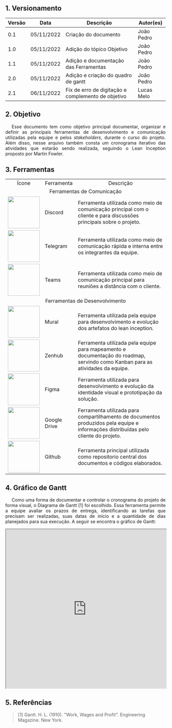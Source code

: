 ## 1. Versionamento

Versão|Data|Descrição|Autor(es)
------|----|---------|--------
0.1   | 05/11/2022 | Criação do documento | João Pedro
1.0   | 05/11/2022 | Adição do tópico Objetivo | João Pedro
1.1   | 05/11/2022 | Adição e documentação das Ferramentas | João Pedro
2.0   | 05/11/2022 | Adição e criação do quadro de gantt | João Pedro
2.1   | 06/11/2022 | Fix de erro de digitação e complemento de objetivo | Lucas Melo

## 2. Objetivo

<p align="justify" style="text-indent: 20px">
    Esse documento tem como objetivo principal documentar, organizar e definir as principais ferramentas de desenvolvimento e comunicação utilizadas pela equipe e pelos <i>stakeholders</i>, durante o curso do projeto. Além disso, nesse arquivo também consta um cronograma iterativo das atividades que estarão sendo realizada, seguindo o Lean Inception proposto por Martin Fowler.
</p>

## 3. Ferramentas

<table>
    <tr>
        <td align="center">Ícone</td>
        <td align="center">Ferramenta</td>
        <td align="center">Descrição</td>
    </tr>
    <tr>
        <td colspan=3 align="center">Ferramentas de Comunicação</td>
    </tr>
    <tr>
        <td><img src="https://logodownload.org/wp-content/uploads/2017/11/discord-logo-4-1.png" width="100px"/></td>
        <td style="vertical-align: middle;">Discord</td>
        <td style="vertical-align: middle;">Ferramenta utilizada como meio de comunicação principal com o cliente e para discussões principais sobre o projeto.</td>
    </tr>
    <tr>
        <td><img src="https://imagepng.org/wp-content/uploads/2017/11/telegram-icone-icon-2.png" width="100px"/></td>
        <td style="vertical-align: middle;">Telegram</td>
        <td style="vertical-align: middle;">Ferramenta utilizada como meio de comunicação rápida e interna entre os integrantes da equipe.</td>
    </tr>
    <tr>
        <td><img src="https://upload.wikimedia.org/wikipedia/commons/thumb/c/c9/Microsoft_Office_Teams_%282018%E2%80%93present%29.svg/1200px-Microsoft_Office_Teams_%282018%E2%80%93present%29.svg.png" width="100px"/></td>
        <td style="vertical-align: middle;">Teams</td>
        <td style="vertical-align: middle;">Ferramenta utilizada como meio de comunicação principal para reuniões a distância com o cliente.</td>
    </tr>
    <tr>
        <td colspan=3 align="center">Ferramentas de Desenvolvimento</td>
    </tr>
    <tr>
        <td><img src="https://res.cloudinary.com/crunchbase-production/image/upload/c_lpad,f_auto,q_auto:eco,dpr_1/hx6mxrw2pnqy3yser3ty" width="100px"/></td>
        <td style="vertical-align: middle;">Mural</td>
        <td style="vertical-align: middle;">Ferramenta utilizada pela equipe para desenvolvimento e evolução dos artefatos do lean inception.</td>
    </tr>
    <tr>
        <td><img src="https://cdn.worldvectorlogo.com/logos/zenhub.svg" width="100px"/></td>
        <td style="vertical-align: middle;">Zenhub</td>
        <td style="vertical-align: middle;">Ferramenta utilizada pela equipe para mapeamento e documentação do roadmap, servindo como Kanban para as atividades da equipe.</td>
    </tr>
    <tr>
        <td><img src="https://upload.wikimedia.org/wikipedia/commons/thumb/3/33/Figma-logo.svg/400px-Figma-logo.svg.png" width="100px"/></td>
        <td style="vertical-align: middle;">Figma</td>
        <td style="vertical-align: middle;">Ferramenta utilizada para desenvolvimento e evolução da identidade visual e prototipação da solução.</td>
    </tr>
    <tr>
        <td><img src="https://upload.wikimedia.org/wikipedia/commons/d/da/Google_Drive_logo.png" width="100px"/></td>
        <td style="vertical-align: middle;">Google Drive</td>
        <td style="vertical-align: middle;">Ferramenta utilizada para compartilhamento de documentos produzidos pela equipe e informações distribuídas pelo cliente do projeto.</td>
    </tr>
    <tr>
        <td><img src="https://tse3.mm.bing.net/th?id=OIP.ovN_xdPN9uFd0x5aFgULkwAAAA&pid=Api&P=0&w=171&h=166" width="100px"/></td>
        <td style="vertical-align: middle;">Github</td>
        <td style="vertical-align: middle;">Ferramenta principal utilizada como repositorio central dos documentos e códigos elaborados.</td>
    </tr>
</table>

## 4. Gráfico de Gantt

<p align="justify" style="text-indent: 20px">
    Como uma forma de documentar e controlar o cronograma do projeto de forma visual, o Diagrama de Gantt [1] foi escolhido. Essa ferramenta permite a equipe avaliar os prazos de entrega, identificando as tarefas que precisam ser realizadas, suas datas de início e a quantidade de dias planejados para sua execução. A seguir se encontra o gráfico de Gantt:
</p>

<!-- Link do docs: https://docs.google.com/spreadsheets/d/12dvH6cImAL7deYCg0QH1KWBjoLc0f6ftNfTULV4i1ww/edit?usp=sharing -->
<iframe style="width: 100%; height: 500px" src="https://docs.google.com/spreadsheets/d/e/2PACX-1vRioRBuw2EFBREHhLzBJCT4aGC4ebs4IDfs_Uz8x8ro0LDuyqS-aLWiR0gWr054BjuC0LD9DE3CRrud/pubhtml?widget=true&amp;headers=false"></iframe>

## 5. Referências
> [1] Gantt. H. L. (1910). "Work, Wages and Profit". Engineering Magazine. New York.
